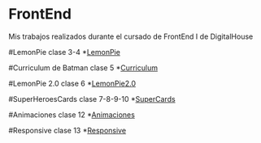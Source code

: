 # FrontEnd
Mis trabajos realizados durante el cursado de FrontEnd I de DigitalHouse

#LemonPie clase 3-4
*[LemonPie](https://LucenaTeby.github.io/FrontEnd/Ejercicio-3-4) 

#Curriculum de Batman clase 5
*[Curriculum](https://LucenaTeby.github.io/FrontEnd/CV-De-Batman) 

#LemonPie 2.0 clase 6
*[LemonPie2.0](https://LucenaTeby.github.io/FrontEnd/Lemon-Pie-2) 

#SuperHeroesCards clase 7-8-9-10
*[SuperCards](https://LucenaTeby.github.io/FrontEnd/SuperHeroesCards) 

#Animaciones clase 12
*[Animaciones](https://LucenaTeby.github.io/FrontEnd/Animaciones-clase-12) 

#Responsive clase 13
*[Responsive](https://LucenaTeby.github.io/FrontEnd/Responsive-PaginaTurismo) 